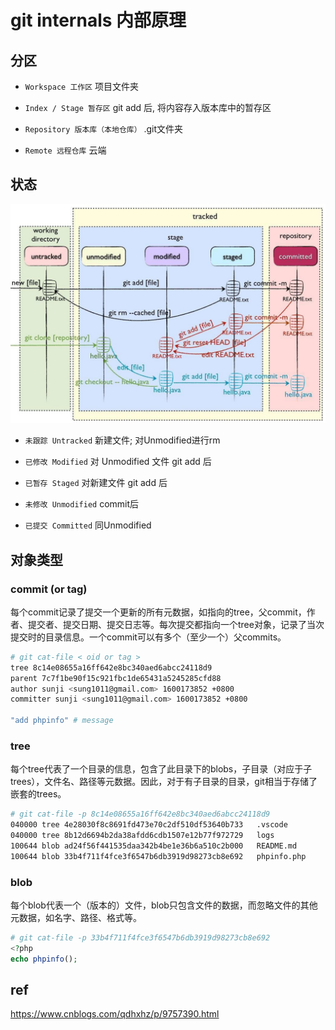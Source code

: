 # git internals 内部原理

## 分区

- `Workspace 工作区` 项目文件夹

- `Index / Stage 暂存区` git add 后, 将内容存入版本库中的暂存区

- `Repository 版本库（本地仓库）` .git文件夹

- `Remote 远程仓库` 云端

## 状态

![img](res/git-status-flow.png)

- `未跟踪 Untracked` 新建文件; 对Unmodified进行rm

- `已修改 Modified` 对 Unmodified 文件 git add 后

- `已暂存 Staged` 对新建文件 git add 后

- `未修改 Unmodified` commit后

- `已提交 Committed` 同Unmodified

## 对象类型

### commit (or tag)

  每个commit记录了提交一个更新的所有元数据，如指向的tree，父commit，作者、提交者、提交日期、提交日志等。每次提交都指向一个tree对象，记录了当次提交时的目录信息。一个commit可以有多个（至少一个）父commits。

```bash
# git cat-file < oid or tag >
tree 8c14e08655a16ff642e8bc340aed6abcc24118d9  
parent 7c7f1be90f15c921fbc1de65431a5245285cfd88  
author sunji <sung1011@gmail.com> 1600173852 +0800  
committer sunji <sung1011@gmail.com> 1600173852 +0800  

"add phpinfo" # message
```

### tree

  每个tree代表了一个目录的信息，包含了此目录下的blobs，子目录（对应于子trees），文件名、路径等元数据。因此，对于有子目录的目录，git相当于存储了嵌套的trees。

```bash
# git cat-file -p 8c14e08655a16ff642e8bc340aed6abcc24118d9
040000 tree 4e28030f8c8691fd473e70c2df510df53640b733   .vscode
040000 tree 8b12d6694b2da38afdd6cdb1507e12b77f972729   logs
100644 blob ad24f56f441535daa342b4be1e36b6a510c2b000   README.md
100644 blob 33b4f711f4fce3f6547b6db3919d98273cb8e692   phpinfo.php
```

### blob

  每个blob代表一个（版本的）文件，blob只包含文件的数据，而忽略文件的其他元数据，如名字、路径、格式等。

```php
# git cat-file -p 33b4f711f4fce3f6547b6db3919d98273cb8e692
<?php
echo phpinfo();
```

## ref

<https://www.cnblogs.com/qdhxhz/p/9757390.html>